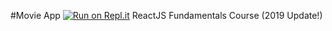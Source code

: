 #Movie App
[![Run on Repl.it](https://repl.it/badge/github/devsaintlaurent/movie_app)](https://repl.it/github/devsaintlaurent/movie_app)
ReactJS Fundamentals Course (2019 Update!)